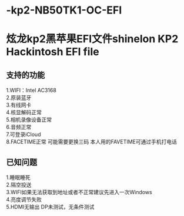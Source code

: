 # -kp2-NB50TK1-OC-EFI
# 炫龙kp2黑苹果EFI文件shinelon KP2 Hackintosh EFI file
## 支持的功能
1.WIFI：Intel AC3168  
2.原装蓝牙  
3.有线网卡  
4.核显解码正常  
5.相机录像设备正常  
6.音频正常  
7.可登录iCloud  
8.FACETIME正常 可能需要更换三码 本人用的FAVETIME可通过手机打电话  
## 已知问题
1.睡眠睡死  
2.隔空投送  
3.WIFI如果无法获取到地址或者不正常建议先进入一次Windows  
4.亮度调节失败  
5.HDMI无输出 DP未测试，无条件测试  
